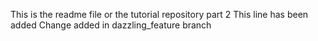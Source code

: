 This is the readme file or the tutorial repository part 2
This line has been added
Change added in dazzling_feature branch